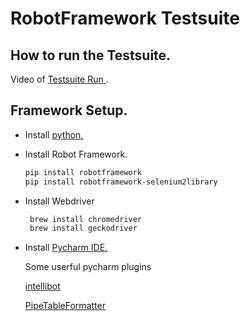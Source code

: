 # RobotFramework Testsuite 

## How to run the Testsuite.

Video of [Testsuite Run ](http://take.ms/4M5ua).



## Framework Setup.

* Install [python. ](https://www.python.org/downloads/mac-osx/)

* Install Robot Framework.
    ```bash
    pip install robotframework
    pip install robotframework-selenium2library
   ```
* Install Webdriver
    ```bash
     brew install chromedriver
     brew install geckodriver
     ```
* Install [Pycharm IDE. ](https://www.jetbrains.com/pycharm/download/)

   Some userful pycharm plugins
      
    [intellibot ](https://github.com/millennialmedia/intellibot)
       
    [PipeTableFormatter ](https://github.com/anton-dev-ua/PipeTableFormatter)

#